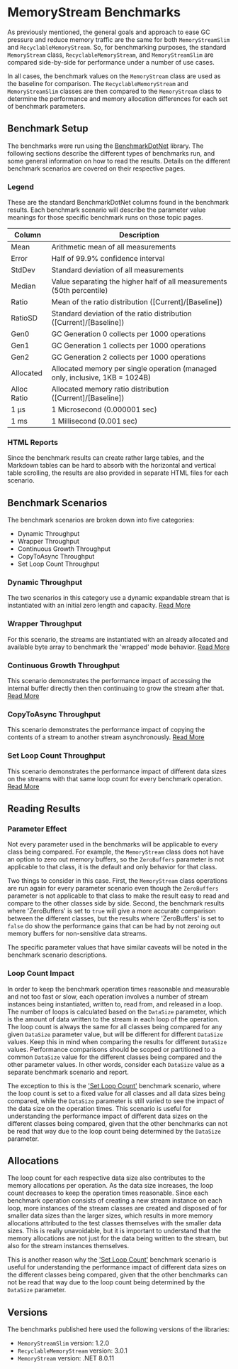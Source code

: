 ﻿# MemoryStream Benchmarks

As previously mentioned, the general goals and approach to ease GC pressure and reduce memory traffic are the same for both `MemoryStreamSlim` and `RecyclableMemoryStream`. So, for benchmarking purposes, the standard `MemoryStream` class, `RecyclableMemoryStream`, and `MemoryStreamSlim` are compared side-by-side for performance under a number of use cases.

In all cases, the benchmark values on the `MemoryStream` class are used as the baseline for comparison. The `RecyclableMemoryStream` and `MemoryStreamSlim` classes are then compared to the `MemoryStream` class to determine the performance and memory allocation differences for each set of benchmark parameters.

## Benchmark Setup

The benchmarks were run using the [BenchmarkDotNet](https://benchmarkdotnet.org/) library. The following sections describe the different types of benchmarks run, and some general information on how to read the results. Details on the different benchmark scenarios are covered on their respective pages.

### Legend

These are the standard BenchmarkDotNet columns found in the benchmark results. Each benchmark scenario will describe the parameter value meanings for those specific benchmark runs on those topic pages.

| Column | Description |
| --- | --- |
| Mean | Arithmetic mean of all measurements
| Error | Half of 99.9% confidence interval
| StdDev | Standard deviation of all measurements
| Median | Value separating the higher half of all measurements (50th percentile)
| Ratio | Mean of the ratio distribution ([Current]/[Baseline])
| RatioSD | Standard deviation of the ratio distribution ([Current]/[Baseline])
| Gen0 | GC Generation 0 collects per 1000 operations
| Gen1 | GC Generation 1 collects per 1000 operations
| Gen2 | GC Generation 2 collects per 1000 operations
| Allocated | Allocated memory per single operation (managed only, inclusive, 1KB = 1024B)
| Alloc Ratio | Allocated memory ratio distribution ([Current]/[Baseline])
| 1 μs | 1 Microsecond (0.000001 sec)
| 1 ms | 1 Millisecond (0.001 sec)

### HTML Reports

Since the benchmark results can create rather large tables, and the Markdown tables can be hard to absorb with the horizontal and vertical table scrolling, the results are also provided in separate HTML files for each scenario. 

## Benchmark Scenarios

The benchmark scenarios are broken down into five categories: 

- Dynamic Throughput
- Wrapper Throughput
- Continuous Growth Throughput
- CopyToAsync Throughput
- Set Loop Count Throughput

### Dynamic Throughput

The two scenarios in this category use a dynamic expandable stream that is instantiated with an initial zero length and capacity. [Read More](./dynamic-throughput-benchmarks.md)

### Wrapper Throughput

For this scenario, the streams are instantiated with an already allocated and available byte array to benchmark the 'wrapped' mode behavior. [Read More](./wrapper-throughput-benchmarks.md)

### Continuous Growth Throughput

This scenario demonstrates the performance impact of accessing the internal buffer directly then then continuaing to grow the stream after that. [Read More](./continuous-growth-throughput-benchmarks.md)

### CopyToAsync Throughput

This scenario demonstrates the performance impact of copying the contents of a stream to another stream asynchronously. [Read More](./copytoasync-throughput-benchmarks.md)

### Set Loop Count Throughput

This scenario demonstrates the performance impact of different data sizes on the streams with that same loop count for every benchmark operation. [Read More](./set-loop-count-throughput-benchmarks.md)

## Reading Results

### Parameter Effect

Not every parameter used in the benchmarks will be applicable to every class being compared. For example, the `MemoryStream` class does not have an option to zero out memory buffers, so the `ZeroBuffers` parameter is not applicable to that class, it is the default and only behavior for that class.

Two things to consider in this case. First, the `MemoryStream` class operations are run again for every parameter scenario even though the `ZeroBuffers` parameter is not applicable to that class to make the result easy to read and compare to the other classes side by side. Second, the benchmark results where 'ZeroBuffers' is set to `true` will give a more accurate comparison between the different classes, but the results where 'ZeroBuffers' is set to `false` do show the performance gains that can be had by not zeroing out memory buffers for non-sensitive data streams.

The specific parameter values that have similar caveats will be noted in the benchmark scenario descriptions.

### Loop Count Impact

In order to keep the benchmark operation times reasonable and measurable and not too fast or slow, each operation involves a number of stream instances being instantiated, written to, read from, and released in a loop. The number of loops is calculated based on the `DataSize` parameter, which is the amount of data written to the stream in each loop of the operation. The loop count is always the same for all classes being compared for any given `DataSize` parameter value, but will be different for different `DataSize` values. Keep this in mind when comparing the results for different `DataSize` values. Performance comparisons should be scoped or partitioned to a common `DataSize` value for the different classes being compared and the other parameter values. In other words, consider each `DataSize` value as a separate benchmark scenario and report.

The exception to this is the ['Set Loop Count'](./set-loop-count-throughput-benchmarks.md) benchmark scenario, where the loop count is set to a fixed value for all classes and all data sizes being compared, while the `DataSize` parameter is still varied to see the impact of the data size on the operation times. This scenario is useful for understanding the performance impact of different data sizes on the different classes being compared, given that the other benchmarks can not be read that way due to the loop count being determined by the `DataSize` parameter.

## Allocations

The loop count for each respective data size also contributes to the memory allocations per operation. As the data size increases, the loop count decreases to keep the operation times reasonable. Since each benchmark operation consists of creating a new stream instance on each loop, more instances of the stream classes are created and disposed of for smaller data sizes than the larger sizes, which results in more memory allocations attributed to the test classes themselves with the smaller data sizes. This is really unavoidable, but it is important to understand that the memory allocations are not just for the data being written to the stream, but also for the stream instances themselves.

This is another reason why the ['Set Loop Count'](./set-loop-count-throughput-benchmarks.md) benchmark scenario is useful for understanding the performance impact of different data sizes on the different classes being compared, given that the other benchmarks can not be read that way due to the loop count being determined by the `DataSize` parameter.

## Versions

The benchmarks published here used the following versions of the libraries:

- `MemoryStreamSlim` version: 1.2.0
- `RecyclableMemoryStream` version: 3.0.1
- `MemoryStream` version: .NET 8.0.11